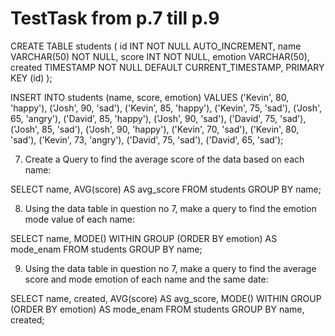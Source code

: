 # TestTask from p.7 till p.9

CREATE TABLE students (
  id INT NOT NULL AUTO_INCREMENT,
  name VARCHAR(50) NOT NULL,
  score INT NOT NULL,
  emotion VARCHAR(50),
  created TIMESTAMP NOT NULL DEFAULT CURRENT_TIMESTAMP,
  PRIMARY KEY (id)
);

INSERT INTO students (name, score, emotion)
VALUES
  ('Kevin', 80, 'happy'),
  ('Josh', 90, 'sad'),
  ('Kevin', 85, 'happy'),
  ('Kevin', 75, 'sad'),
  ('Josh', 65, 'angry'),
  ('David', 85, 'happy'),
  ('Josh', 90, 'sad'),
  ('David', 75, 'sad'),
  ('Josh', 85, 'sad'),
  ('Josh', 90, 'happy'),
  ('Kevin', 70, 'sad'),
  ('Kevin', 80, 'sad'),
  ('Kevin', 73, 'angry'),
  ('David', 75, 'sad'),
  ('David', 65, 'sad');

7. Create a Query to find the average score of the data based on each name:

SELECT name, AVG(score) AS avg_score
FROM students
GROUP BY name;

8. Using the data table in question no 7, make a query to find the emotion mode value of
each name:

SELECT name, MODE() WITHIN GROUP (ORDER BY emotion) AS mode_enam
FROM students
GROUP BY name;

9. Using the data table in question no 7, make a query to find the average score and mode
emotion of each name and the same date:

SELECT name, created, AVG(score) AS avg_score, MODE() WITHIN GROUP (ORDER BY emotion) AS mode_enam
FROM students
GROUP BY name, created;
